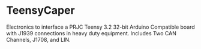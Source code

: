 # TeensyCaper
Electronics to interface a PRJC Teensy 3.2 32-bit Arduino Compatible board with J1939 connections in heavy duty equipment. Includes Two CAN Channels, J1708, and LIN.
